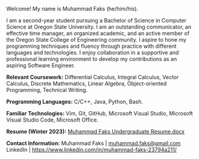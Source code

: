Welcome! My name is Muhammad Faks (he/him/his).

I am a second-year student pursuing a Bachelor of Science in Computer Science at Oregon State University.
I am an outstanding communicator, an effective time manager, an organized academic, and an active member of the Oregon State College of Engineering community.
I aspire to hone my programming techniques and fluency through practice with different languages and technologies. 
I enjoy collaboration in a supportive and professional learning environment to develop my contributions as an aspiring Software Engineer.

**Relevant Coursework:** Differential Calculus, Integral Calculus, Vector Calculus, Discrete Mathematics, Linear Algebra, Object-oriented Programming, Technical Writing. 

**Programming Languages:** C/C++, Java, Python, Bash. 

**Familiar Technologies:** Vim, Git, GitHub, Microsoft Visual Studio, Microsoft Visual Studio Code, Microsoft Office. 

**Resume (Winter 2023):**
[Muhammad Faks Undergraduate Resume.docx](https://github.com/mfaks/mfaks/files/10283294/Muhammad.Faks.Undergraduate.Resume.docx)



**Contact Information:**
Muhammad Faks | muhammad.faks@gmail.com
LinkedIn | https://www.linkedin.com/in/muhammad-faks-23794a211/
